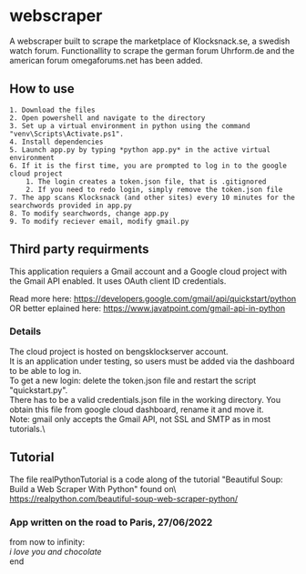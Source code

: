 # webscraper
A webscraper built to scrape the marketplace of Klocksnack.se, a swedish watch forum. Functionallity to scrape the german forum Uhrform.de and the american forum omegaforums.net has been added.

## How to use
    1. Download the files
    2. Open powershell and navigate to the directory
    3. Set up a virtual environment in python using the command "venv\Scripts\Activate.ps1".
    4. Install dependencies
    5. Launch app.py by typing *python app.py* in the active virtual environment
    6. If it is the first time, you are prompted to log in to the google cloud project
        1. The login creates a token.json file, that is .gitignored
        2. If you need to redo login, simply remove the token.json file
    7. The app scans Klocksnack (and other sites) every 10 minutes for the searchwords provided in app.py
    8. To modify searchwords, change app.py
    9. To modify reciever email, modify gmail.py

## Third party requirments
This application requiers a Gmail account and a Google cloud project with the Gmail API enabled. It uses OAuth client ID credentials.

Read more here: https://developers.google.com/gmail/api/quickstart/python \
OR better eplained here: https://www.javatpoint.com/gmail-api-in-python

### Details
The cloud project is hosted on bengsklockserver account.\
It is an application under testing, so users must be added via the dashboard to be able to log in.\
To get a new login: delete the token.json file and restart the script "quickstart.py".\
There has to be a valid credentials.json file in the working directory. You obtain this file from google cloud dashboard, rename it and move it.\
Note: gmail only accepts the Gmail API, not SSL and SMTP as in most tutorials.\

## Tutorial
The file realPythonTutorial is a code along of the tutorial "Beautiful Soup: Build a Web Scraper With Python" found on\ https://realpython.com/beautiful-soup-web-scraper-python/

### App written on the road to Paris, 27/06/2022
from now to infinity:\
    *i love you and chocolate*\
end

